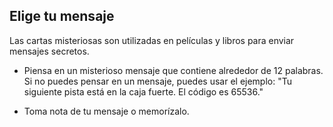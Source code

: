 ## Elige tu mensaje

Las cartas misteriosas son utilizadas en películas y libros para enviar mensajes secretos.

+ Piensa en un misterioso mensaje que contiene alrededor de 12 palabras. Si no puedes pensar en un mensaje, puedes usar el ejemplo: "Tu siguiente pista está en la caja fuerte. El código es 65536."

+ Toma nota de tu mensaje o memorízalo.